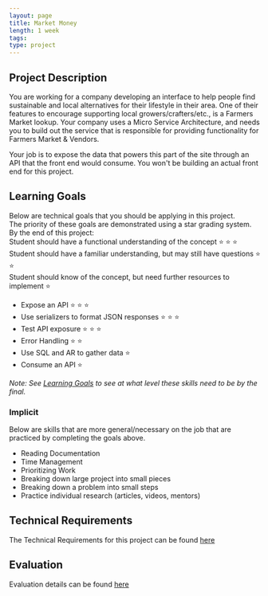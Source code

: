 ```yaml
---
layout: page
title: Market Money
length: 1 week
tags:
type: project
---
```


## Project Description

You are working for a company developing an interface to help people find sustainable and local alternatives for their lifestyle in their area. One of their features to encourage supporting local growers/crafters/etc., is a Farmers Market lookup. Your company uses a Micro Service Architecture, and needs you to build out the service that is responsible for providing functionality for Farmers Market & Vendors. 

Your job is to expose the data that powers this part of the site through an API that the front end would consume. You won't be building an actual front end for this project.

## Learning Goals

Below are technical goals that you should be applying in this project.<br>
The priority of these goals are demonstrated using a star grading system.<br>
By the end of this project: <br>
  Student should have a functional understanding of the concept ⭐ ⭐ ⭐ <br>
  Student should have a familiar understanding, but may still have questions ⭐ ⭐ <br>
  Student should know of the concept, but need further resources to implement ⭐

* Expose an API ⭐ ⭐ ⭐
* Use serializers to format JSON responses ⭐ ⭐ ⭐
* Test API exposure ⭐ ⭐ ⭐
* Error Handling ⭐ ⭐
* Use SQL and AR to gather data ⭐ 
* Consume an API ⭐


_Note: See [Learning Goals](../../misc/learning_goals) to see at what level these skills need to be by the final._


### Implicit
Below are skills that are more general/necessary on the job that are practiced by completing the goals above.

* Reading Documentation
* Time Management
* Prioritizing Work
* Breaking down large project into small pieces
* Breaking down a problem into small steps
* Practice individual research (articles, videos, mentors)

## Technical Requirements

The Technical Requirements for this project can be found [here](./requirements)

## Evaluation

Evaluation details can be found [here](./evaluation)